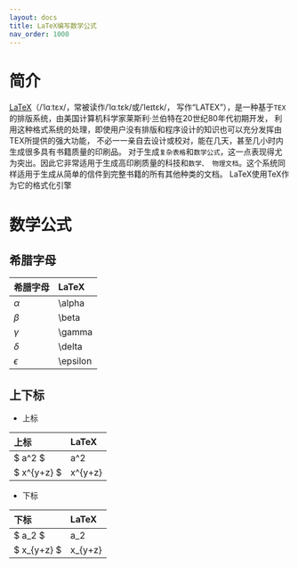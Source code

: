 ```yaml
---
layout: docs
title: LaTeX编写数学公式
nav_order: 1000
---
```


# 简介

[LaTeX](https://www.latex-project.org/)（/ˈlɑːtɛx/，常被读作/ˈlɑːtɛk/或/ˈleɪtɛk/，
写作“LATEX”），是一种基于`TEX`的排版系统，由美国计算机科学家莱斯利·兰伯特在20世纪80年代初期开发，
利用这种格式系统的处理，即使用户没有排版和程序设计的知识也可以充分发挥由TEX所提供的强大功能，
不必一一亲自去设计或校对，能在几天，甚至几小时内生成很多具有书籍质量的印刷品。
对于生成`复杂表格`和`数学公式`，这一点表现得尤为突出。因此它非常适用于生成高印刷质量的科技和`数学、
物理文档`。这个系统同样适用于生成从简单的信件到完整书籍的所有其他种类的文档。
LaTeX使用TeX作为它的格式化引擎

# 数学公式

## 希腊字母

| 希腊字母    | LaTeX    |
|:-----------|:---------|
| $\alpha$   | \alpha   |
| $\beta$    | \beta    |
| $\gamma$   | \gamma   |
| $\delta$   | \delta   |
| $\epsilon$ | \epsilon |

## 上下标

- 上标

| 上标         | LaTeX   |
|:------------|:--------|
| $ a^2 $     | a^2     |
| $ x^{y+z} $ | x^{y+z} |

- 下标

| 下标         | LaTeX   |
|:------------|:--------|
| $ a_2 $     | a_2     |
| $ x_{y+z} $ | x_{y+z} |

